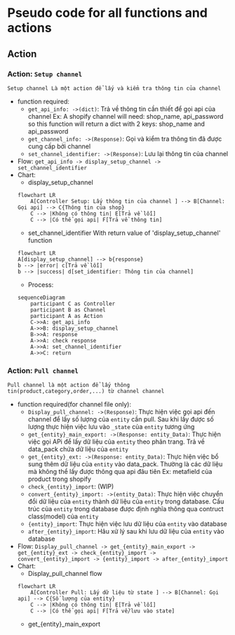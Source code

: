 # Pseudo code for all functions and actions
## Action
### Action: `Setup channel`
    Setup channel Là một action để lấy và kiểm tra thông tin của channel
- function required: 
    + `get_api_info: ->(dict)`: Trả về thông tin cần thiết để gọi api của channel
        Ex: A shopify channel will need: shop_name, api_password so this function will return a dict with 2 keys: shop_name and api_password
    + `get_channel_info: ->(Response)`: Gọi và kiểm tra thông tin đã được cung cấp bởi channel
    + `set_channel_identifier: ->(Response)`: Lưu lại thông tin của channel
- Flow:
``` get_api_info -> display_setup_channel -> set_channel_identifier ```
- Chart:
    + display_setup_channel
    ```mermaid
    flowchart LR
        A[Controller Setup: Lấy thông tin của channel ] --> B[Channel: Gọi api] --> C{Thông tin của shop} 
        C --> |Không có thông tin| E[Trả về lỗi]
        C --> |Có thể gọi api| F[Trả về thông tin]
    ```
    + set_channel_identifier
    With return value of 'display_setup_channel' function
    ```mermaid 
    flowchart LR
    A[display_setup_channel] --> b{response}
    b --> |error| c[Trả về lỗi]
    b --> |success| d[set_identifier: Thông tin của channel]
    ```
    + Process:
    ```mermaid
    sequenceDiagram
        participant C as Controller
        participant B as Channel
        participant A as Action
        C->>A: get_api_info
        A->>B: display_setup_channel
        B->>A: response
        A->>A: check response
        A->>A: set_channel_identifier
        A->>C: return
    ```
### Action: `Pull channel`
    Pull channel là một action để lấy thông tin(product,category,order,...) từ channel channel
- function required(for channel file only):
    + `Display_pull_channel: ->(Response)`: Thực hiện việc gọi api đến channel để lấy số lượng của `entity` cần pull. Sau khi lấy được số lượng thực hiện việc lưu vào `_state` của `entity` tương ứng
    + `get_{entity}_main_export: ->(Response: entity_Data)`: Thực hiện việc gọi APi để lấy dữ liệu của `entity` theo phân trang. Trả về data_pack chứa dữ liệu của `entity`
    + `get_{entity}_ext: ->(Response: entity_Data)`: Thực hiện việc bổ sung thêm dữ liệu của `entity` vào data_pack. Thường là các dữ liệu mà không thể lấy được thông qua api đâu tiên 
        Ex: metafield của product trong shopify
    + `check_{entity}_import`: (WIP)
    + `convert_{entity}_import: ->(entity_Data)`: Thực hiện việc chuyển đổi dữ liệu của `entity` thành dữ liệu của `entity` trong database. Cấu trúc của `entity` trong database được định nghĩa thông qua contruct class(model) của `entity`
    + `{entity}_import`: Thực hiện việc lưu dữ liệu của `entity` vào database
    + `after_{entity}_import`: Hâu xử lý sau khi lưu dữ liệu của `entity` vào database
- Flow:
``` Display_pull_channel -> get_{entity}_main_export -> get_{entity}_ext -> check_{entity}_import -> convert_{entity}_import -> {entity}_import -> after_{entity}_import ```
- Chart:
    + Display_pull_channel
    flow
    ```mermaid
    flowchart LR
        A[Controller Pull: Lấy dữ liệu từ state ] --> B[Channel: Gọi api] --> C{Số lượng của entity} 
        C --> |Không có thông tin| E[Trả về lỗi]
        C --> |Có thể gọi api| F[Trả về/lưu vào state]
    ```
    + get_{entity}_main_export
